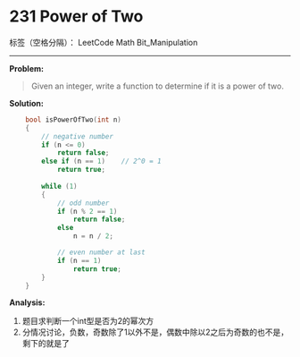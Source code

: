 # 231 Power of Two

标签（空格分隔）： LeetCode Math Bit_Manipulation

---

**Problem:**
>   Given an integer, write a function to determine if it is a power of two.

**Solution:**
```cpp
	bool isPowerOfTwo(int n)
	{
		// negative number
		if (n <= 0)
			return false;
		else if (n == 1)	// 2^0 = 1
			return true;
		
		while (1)
		{
			// odd number
			if (n % 2 == 1)
				return false;
			else
				n = n / 2;

			// even number at last
			if (n == 1)
				return true;
		}
	}
```

**Analysis:**

 1. 题目求判断一个int型是否为2的幂次方
 2. 分情况讨论，负数，奇数除了1以外不是，偶数中除以2之后为奇数的也不是，剩下的就是了

